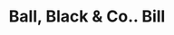 ---
doi: 10.7916/D8FF54DG
date_other: '1850'
date_other_textual: 1850-1859
form: printed ephemera
genre:
- Invoices
name:
- Ball, Black & Co.
object_in_context_url: https://biggert.cul.columbia.edu/items/view/ave_biggert_00952
subject_hierarchical_geographic:
- New York, New York, United States
subject_name:
- Ball, Black & Co.
title: Ball, Black & Co.. Bill
sort_title: Ball, Black & Co.. Bill
call_number: ave_biggert_00952
coordinates:
- 40.71277777777778,-74.00583333333333
pid: ave_biggert_00952
identifiers: ave_biggert_00952
permalink: /biggert/ave_biggert_00952/
layout: iiif-image-page
---